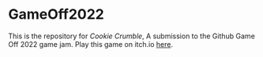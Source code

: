 # GameOff2022

This is the repository for *Cookie Crumble*, A submission to the Github Game Off 2022 game jam. Play this game on itch.io [here](https://nipshot.itch.io/cookie-crumble).
